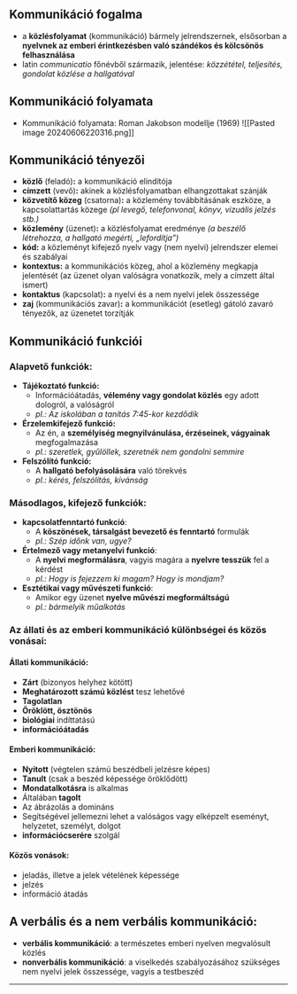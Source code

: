 ## Kommunikáció fogalma
- a **közlésfolyamat** (kommunikáció) bármely jelrendszernek,  elsősorban a **nyelvnek az emberi érintkezésben való szándékos és kölcsönös felhasználása**
- latin *communicatio* főnévből származik, jelentése: *közzététel, teljesítés, gondolat közlése a hallgatóval*
## Kommunikáció folyamata
- Kommunikáció folyamata: Roman Jakobson modellje (1969)
![[Pasted image 20240606220316.png]]
## Kommunikáció tényezői
- **közlő** (feladó)**:** a kommunikáció elindítója
- **címzett** (vevő)**:** akinek a közlésfolyamatban elhangzottakat szánják
- **közvetítő közeg** (csatorna)**:** a közlemény továbbításának eszköze, a kapcsolattartás közege *(pl levegő, telefonvonal, könyv, vizuális jelzés stb.)*
- **közlemény** (üzenet)**:** a közlésfolyamat eredménye *(a beszélő létrehozza, a hallgató megérti, „lefordítja”)*
- **kód:** a közleményt kifejező nyelv vagy (nem nyelvi) jelrendszer elemei és szabályai
- **kontextus:** a kommunikációs közeg, ahol a közlemény megkapja jelentését (az üzenet olyan valóságra vonatkozik, mely a címzett által ismert)
- **kontaktus** (kapcsolat)**:** a nyelvi és a nem nyelvi jelek összessége
- **zaj** (kommunikációs zavar)**:** a kommunikációt (esetleg) gátoló zavaró tényezők, az üzenetet torzítják
## Kommunikáció funkciói
### Alapvető funkciók:
- **Tájékoztató funkció:**
	- Információátadás, **vélemény vagy gondolat közlés** egy adott dologról, a valóságról
	- *pl.: Az iskolában a tanítás 7:45-kor kezdődik*
- **Érzelemkifejező funkció:**
	- Az én, a **személyiség megnyilvánulása, érzéseinek, vágyainak** megfogalmazása
	- *pl.: szeretlek, gyűlöllek, szeretnék nem gondolni semmire*
- **Felszólító funkció:**
	- A **hallgató befolyásolására** való törekvés
	- *pl.: kérés, felszólítás, kívánság*
### Másodlagos, kifejező funkciók:
- **kapcsolatfenntartó funkció**:
	- A **köszönések, társalgást bevezető és fenntartó** formulák
	- *pl.: Szép időnk van, ugye?*
- **Értelmező vagy metanyelvi funkció**:
	- A **nyelvi megformálásra**, vagyis magára a **nyelvre tesszük** fel a kérdést
	- *pl.: Hogy is fejezzem ki magam? Hogy is mondjam?*
- **Esztétikai vagy művészeti funkció**:
	- Amikor egy üzenet **nyelve művészi megformáltságú**
	- *pl.: bármelyik műalkotás*
### Az állati és az emberi kommunikáció különbségei és közös vonásai:
#### Állati kommunikáció:
- **Zárt** (bizonyos helyhez kötött)
- **Meghatározott számú közlést** tesz lehetővé
- **Tagolatlan**
- **Öröklött, ösztönös**
- **biológiai** indíttatású
- **információátadás**
#### Emberi kommunikáció:
- **Nyitott** (végtelen számú beszédbeli jelzésre képes)
- **Tanult** (csak a beszéd képessége öröklődött)
- **Mondatalkotásra** is alkalmas
- Általában **tagolt**
- Az ábrázolás a domináns
- Segítségével jellemezni lehet a valóságos vagy elképzelt eseményt, helyzetet, személyt, dolgot
- **információcserére** szolgál
#### Közös vonások:
- jeladás, illetve a jelek vételének képessége
- jelzés
- információ átadás
## A verbális és a nem verbális kommunikáció:
- **verbális kommunikáció**: a természetes emberi nyelven megvalósult közlés
- **nonverbális kommunikáció**: a viselkedés szabályozásához szükséges nem nyelvi jelek összessége, vagyis a testbeszéd
---
